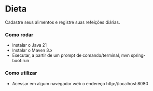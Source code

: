 # Dieta
Cadastre seus alimentos e registre suas refeições diárias.

### Como rodar

* Instalar o Java 21
* Instalar o Maven 3.x
* Executar, a partir de um prompt de comando/terminal, mvn spring-boot:run

### Como utilizar

* Acessar em algum navegador web o endereço http://localhost:8080